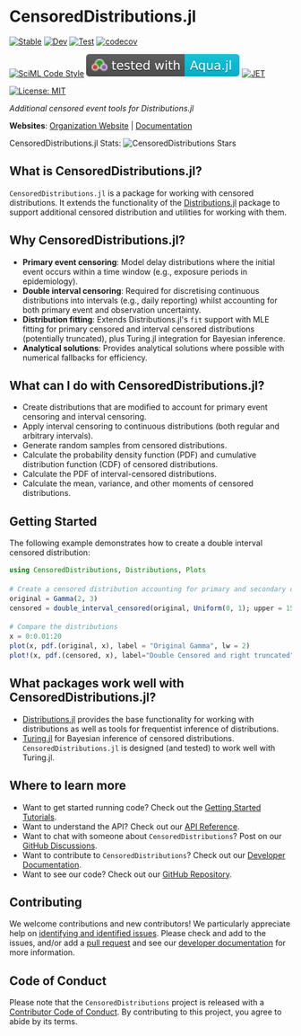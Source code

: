# CensoredDistributions.jl

[![Stable](https://img.shields.io/badge/docs-stable-blue.svg)](https://www.CensoredDistributions.epiaware.org/)
[![Dev](https://img.shields.io/badge/docs-dev-blue.svg)](https://www.CensoredDistributions.epiaware.org/dev/)
[![Test](https://github.com/EpiAware/CensoredDistributions.jl/actions/workflows/test.yaml/badge.svg)](https://github.com/EpiAware/CensoredDistributions.jl/actions/workflows/test.yaml)
[![codecov](https://codecov.io/gh/EpiAware/CensoredDistributions.jl/graph/badge.svg)](https://codecov.io/gh/EpiAware/CensoredDistributions.jl)

[![SciML Code Style](https://img.shields.io/static/v1?label=code%20style&message=SciML&color=9558b2&labelColor=389826)](https://github.com/SciML/SciMLStyle)
[![Aqua QA](https://raw.githubusercontent.com/JuliaTesting/Aqua.jl/master/badge.svg)](https://github.com/JuliaTesting/Aqua.jl)
[![JET](https://img.shields.io/badge/%E2%9C%88%EF%B8%8F%20tested%20with%20-%20JET.jl%20-%20red)](https://github.com/aviatesk/JET.jl)

[![License: MIT](https://img.shields.io/badge/License-MIT-yellow.svg)](https://opensource.org/licenses/MIT)

*Additional censored event tools for Distributions.jl*

**Websites**: [Organization Website](https://www.epiaware.org/) | [Documentation](https://www.CensoredDistributions.epiaware.org/)

CensoredDistributions.jl Stats: ![CensoredDistributions Stars](https://img.shields.io/github/stars/EpiAware/CensoredDistributions.jl?style=social)

## What is CensoredDistributions.jl?

`CensoredDistributions.jl` is a package for working with censored distributions. It extends the functionality of the [Distributions.jl](https://github.com/JuliaStats/Distributions.jl) package to support additional censored distribution and utilities for working with them.

## Why CensoredDistributions.jl?

- **Primary event censoring**: Model delay distributions where the initial event occurs within a time window (e.g., exposure periods in epidemiology).
- **Double interval censoring**: Required for discretising continuous distributions into intervals (e.g., daily reporting) whilst accounting for both primary event and observation uncertainty.
- **Distribution fitting**: Extends Distributions.jl's `fit` support with MLE fitting for primary censored and interval censored distributions (potentially truncated), plus Turing.jl integration for Bayesian inference.
- **Analytical solutions**: Provides analytical solutions where possible with numerical fallbacks for efficiency.

## What can I do with CensoredDistributions.jl?

- Create distributions that are modified to account for primary event censoring and interval censoring.
- Apply interval censoring to continuous distributions (both regular and arbitrary intervals).
- Generate random samples from censored distributions.
- Calculate the probability density function (PDF) and cumulative distribution function (CDF) of censored distributions.
- Calculate the PDF of interval-censored distributions.
- Calculate the mean, variance, and other moments of censored distributions.

## Getting Started

The following example demonstrates how to create a double interval censored distribution:

```julia
using CensoredDistributions, Distributions, Plots

# Create a censored distribution accounting for primary and secondary censoring
original = Gamma(2, 3)
censored = double_interval_censored(original, Uniform(0, 1); upper = 15, interval = 1)

# Compare the distributions
x = 0:0.01:20
plot(x, pdf.(original, x), label = "Original Gamma", lw = 2)
plot!(x, pdf.(censored, x), label="Double Censored and right truncated", lw = 2)
```

## What packages work well with CensoredDistributions.jl?

- [Distributions.jl](https://github.com/JuliaStats/Distributions.jl) provides the base functionality for working with distributions as well as tools for frequentist inference of distributions.
- [Turing.jl](https://github.com/TuringLang/Turing.jl) for Bayesian inference of censored distributions. `CensoredDistributions.jl` is designed (and tested) to work well with Turing.jl.

## Where to learn more

- Want to get started running code? Check out the [Getting Started Tutorials](https://www.CensoredDistributions.epiaware.org/getting-started/).
- Want to understand the API? Check out our [API Reference](https://www.CensoredDistributions.epiaware.org/lib/public/).
- Want to chat with someone about `CensoredDistributions`? Post on our [GitHub Discussions](https://github.com/EpiAware/CensoredDistributions.jl/discussions).
- Want to contribute to `CensoredDistributions`? Check out our [Developer Documentation](https://www.CensoredDistributions.epiaware.org/dev/developer/).
- Want to see our code? Check out our [GitHub Repository](https://github.com/EpiAware/CensoredDistributions.jl/).

## Contributing

We welcome contributions and new contributors!
We particularly appreciate help on [identifying and identified issues](https://github.com/EpiAware/CensoredDistributions.jl/issues).
Please check and add to the issues, and/or add a [pull request](https://github.com/EpiAware/CensoredDistributions.jl/pulls) and see our [developer documentation](https://www.CensoredDistributions.epiaware.org/dev/developer/) for more information.

## Code of Conduct

Please note that the `CensoredDistributions` project is released with a [Contributor Code of Conduct](https://github.com/EpiAware/.github/blob/main/CODE_OF_CONDUCT.md). By contributing to this project, you agree to abide by its terms.
